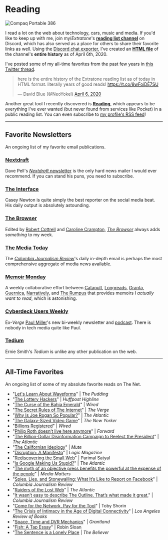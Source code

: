 # Reading

![Compaq Portable 386](https://i.snap.as/niq0aqH.png)

I read a lot on the web about technology, cars, music and media. If you'd like to keep up with me, join my/*Extratone*'s [**reading list channel**](http://bit.ly/extraread) on Discord, which has also served as a place for others to share their favorite links as well. Using the [Discord chat exporter](https://github.com/Tyrrrz/DiscordChatExporter), I've created an **[HTML file](http://bit.ly/extraread42020)** of the channel's **entire history** as of April 6th, 2020.

I've posted some of my all-time favorites from the past few years in [this Twitter thread](https://twitter.com/NeoYokel/status/1247152287379861504).

<blockquote class="twitter-tweet tw-align-center"><p lang="en" dir="ltr">here is the entire history of the Extratone reading list as of today in HTML format. literally years of good reads! <a href="https://t.co/8wFoiDE7SU">https://t.co/8wFoiDE7SU</a></p>&mdash; David Blue (@NeoYokel) <a href="https://twitter.com/NeoYokel/status/1247152287379861504?ref_src=twsrc%5Etfw">April 6, 2020</a></blockquote> <script async src="https://platform.twitter.com/widgets.js" charset="utf-8"></script>

Another great tool I recently discovered is [**Reading**](https://www.reading.am/DavidBlue), which appears to be everything I've ever wanted (but never found from services like Pocket) in a public reading list. You can even subscribe to [my profile's RSS feed](https://www.reading.am/DavidBlue/list.rss)!

---

## Favorite Newsletters

An ongoing list of my favorite email publications.

### [Nextdraft](https://nextdraft.com/)

Dave Pell's [*Nextdraft* newsletter](https://nextdraft.com/) is the only hard news mailer I would ever recommend. If you can stand his puns, you need to subscribe.

### [The Interface](https://www.getrevue.co/profile/caseynewton)

Casey Newton is quite simply the best reporter on the social media beat. His daily output is absolutely astounding.

### [The Browser](https://thebrowser.com/)

Edited by [Robert Cottrell](https://robertcottrell.com/) and [Caroline Crampton](http://carolinecrampton.com/), [*The Browser*](https://thebrowser.com/) always adds *something* to my week.

### [The Media Today](https://www.cjr.org/email)

The [*Columbia Journalism Review*](https://www.cjr.org)'s daily in-depth email is perhaps the most comprehensive aggregate of media news available.

### [Memoir Monday](https://memoirmonday.substack.com/about)

A weekly collaborative effort between [Catapult](https://catapult.co/), [Longreads](https://longreads.com/), [Granta](https://granta.com/), [Guernica](https://www.guernicamag.com/), [Narratively](https://narratively.com/), and [The Rumpus](https://therumpus.net/) that provides memoirs I *actually want to read*, which is astonishing.

### [Cyberdeck Users Weekly](https://paul.lol/)

Ex-*Verge* [Paul Miller](https://twitter.com/futurepaul)'s new bi-weekly newsletter and [podcast](https://anchor.fm/futurepaul). There is nobody in tech media quite like Paul.

### [Tedium](https://tedium.co/)

Ernie Smith's *Tedium* is unlike any other publication on the web. 

---

## All-Time Favorites

An ongoing list of some of my absolute favorite reads on The Net.

* "[Let's Learn About Waveforms](https://pudding.cool/2018/02/waveforms/)" | *The Pudding*
* "[The Lottery Hackers](https://highline.huffingtonpost.com/articles/en/lotto-winners/)" | *Huffpost Highline*
* "[The Curse of the Bahia Emerald](https://www.wired.com/2017/03/curse-bahia-emerald-giant-green-rock-wreaks-havoc-ruins-lives/)" | *Wired*
* "[The Secret Rules of The Internet](https://www.theverge.com/2016/4/13/11387934/internet-moderator-history-youtube-facebook-reddit-censorship-free-speech)" | *The Verge*
* "[Why Is Joe Rogan So Popular?](https://www.theatlantic.com/entertainment/archive/2019/08/my-joe-rogan-experience/594802/)" | *The Atlantic*
* "[The Galaxy-Sized Video Game](https://www.newyorker.com/magazine/2015/05/18/world-without-end-raffi-khatchadourian)" | *The New Yorker*
* "[Billions Registered](https://www.wired.com/1994/10/mcdonalds/)" | *Wired*
* "[Philip Roth doesn’t live here anymore](https://forward.com/culture/446516/philip-roth-russ-murdock-grave-house-connecticut-litchfield/)" | *Forward*
* "[The Billion-Dollar Disinformation Campaign to Reelect the President](https://www.theatlantic.com/magazine/archive/2020/03/the-2020-disinformation-war/605530/)" | *The Atlantic*
* "[The Californian Ideology](https://www.metamute.org/editorial/articles/californian-ideology)" | *Mute*
* "[Disruption: A Manifesto](https://logicmag.io/intelligence/disruption-a-manifesto/)" | *Logic Magazine*
* "[Rediscovering the Small Web](https://neustadt.fr/essays/the-small-web/)" | Parimal Satyal
* "[Is Google Making Us Stupid?](https://www.theatlantic.com/magazine/archive/2008/07/is-google-making-us-stupid/306868/)" | *The Atlantic*
* "[The myth of an objective press benefits the powerful at the expense of the people](https://www.mediamatters.org/howard-kurtz/myth-objective-press-benefits-powerful-expense-people)" | *Media Matters*
* "[Spies, Lies, and Stonewalling: What It’s Like to Report on Facebook](https://www.cjr.org/special_report/reporting-on-facebook.php)" | *Columbia Journalism Review*
* "[Raiders of the Lost Web](https://www.theatlantic.com/technology/archive/2015/10/raiders-of-the-lost-web/409210/)" | *The Atlantic*
* "[It wasn’t easy to describe The Outline. That’s what made it great.](https://www.cjr.org/the_profile/the-outline-its-for-you.php)" | *Columbia Journalism Review*
* "[Come for the Network, Pay for the Tool](https://subpixel.space/entries/come-for-the-network-pay-for-the-tool/)" | Toby Shorin
* "[The Crisis of Intimacy in the Age of Digital Connectivity](https://lareviewofbooks.org/article/crisis-intimacy-age-digital-connectivity/)" | *Los Angeles Review of Books*
* "[Space, Time and DVR Mechanics](https://grantland.com/features/space-time-dvr-mechanics/)" | *Grantland*
* "[Fish: A Tap Essay](https://www.robinsloan.com/fish/)" | Robin Sloan
* "[The Sentence is a Lonely Place](https://believermag.com/the-sentence-is-a-lonely-place) | *The Believer*